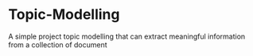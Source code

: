 # Topic-Modelling
A simple project topic modelling that can extract meaningful information from a collection of document
